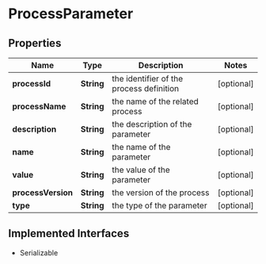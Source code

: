 

# ProcessParameter

## Properties

Name | Type | Description | Notes
------------ | ------------- | ------------- | -------------
**processId** | **String** | the identifier of the process definition |  [optional]
**processName** | **String** | the name of the related process |  [optional]
**description** | **String** | the description of the parameter |  [optional]
**name** | **String** | the name of the parameter |  [optional]
**value** | **String** | the value of the parameter |  [optional]
**processVersion** | **String** | the version of the process |  [optional]
**type** | **String** | the type of the parameter |  [optional]


## Implemented Interfaces

* Serializable


